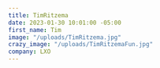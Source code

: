 ```yaml
---
title: TimRitzema
date: 2023-01-30 10:01:00 -05:00
first_name: Tim
image: "/uploads/TimRitzema.jpg"
crazy_image: "/uploads/TimRitzemaFun.jpg"
company: LXO
---
```


